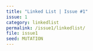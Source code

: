 ```yaml
---
title: "Linked List | Issue #1"
issue: 1
category: linkedlist
permalink: /issue1/linkedlist/
file: issue1
seed: MUTATION
---
```

